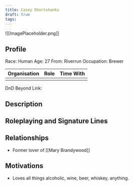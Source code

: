 ```yaml
---
title: Casey Shortshanks
draft: true
tags:
---
```

![[ImagePlaceholder.png]]

## Profile
Race: Human
Age: 27
From: Riverrun
Occupation: Brewer

| Organisation | Role | Time With |
| ------------ | ---- | --------- |
|              |      |           

DnD Beyond Link:

## Description

## Roleplaying and Signature Lines

## Relationships
- Former lover of [[Mary Brandywood]]
## Motivations
- Loves all things alcoholic, wine, beer, whiskey, anything.



